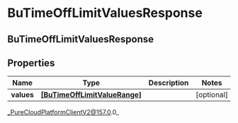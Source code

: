 # BuTimeOffLimitValuesResponse

## BuTimeOffLimitValuesResponse

## Properties

|Name | Type | Description | Notes|
|------------ | ------------- | ------------- | -------------|
| **values** | [**[BuTimeOffLimitValueRange]**](BuTimeOffLimitValueRange) |  | [optional] |



_PureCloudPlatformClientV2@157.0.0_
